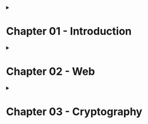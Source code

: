 <details><summary>
  
# Chapter 01 - Introduction </summary>

## [1.1 Introduction](fieldmanual/Introduction1.1.md)

## [1.2 Challenges](fieldmanual/Challenges1.2.md)

## [1.3 Self Guided Learning Tips And Tricks](fieldmanual/SelfGuidedLearningTipsAndTricks1.3.md)

## [1.4 Asking For Help]()

## [1.5 Security Awareness]()

## [1.6 Using The Virtual Machine]()

</details><details><summary>

# Chapter 02 - Web </summary>

## 2.1 Introduction to Web Applications

## 2.2 The Client And Server Side
<details><summary>

## 2.3 Browser Development Tools </summary>
  - ### [2.3.1 Dev tools introduction]()

  - ### [2.3.2 Console]() </details>

## 2.4 Asking For Help

## 2.5 Security Awareness

## 2.6 Using The Virtual Machine

</details><details><summary>

# Chapter 03 - Cryptography </summary>
